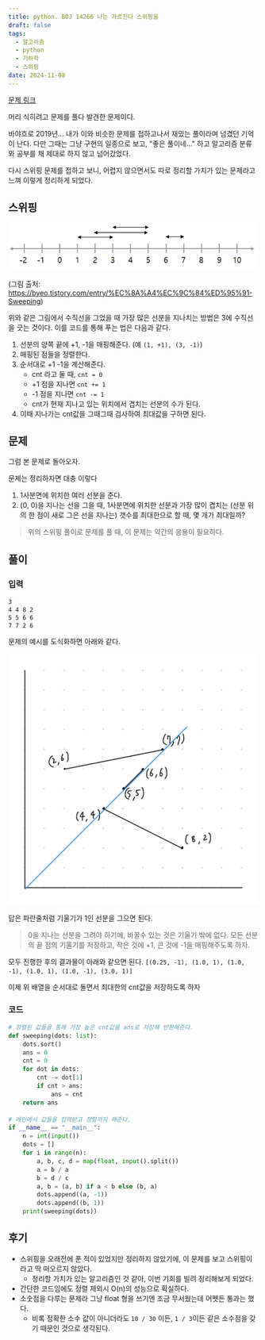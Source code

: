 ```yaml
---
title: python. BOJ 14266 나는 가르친다 스위핑을
draft: false
tags:
  - 알고리즘
  - python
  - 기하학
  - 스위핑
date: 2024-11-08
---
```

[문제 링크](https://www.acmicpc.net/problem/14266)

머리 식히려고 문제를 풀다 발견한 문제이다.

바야흐로 2019년... 내가 이와 비슷한 문제를 접하고나서 재밌는 풀이라며 넘겼던 기억이 난다.
다만 그때는 그냥 구현의 일종으로 보고, "좋은 풀이네..." 하고 알고리즘 분류와 공부를 채 제대로 하지 않고 넘어갔었다.

다시 스위핑 문제를 접하고 보니, 어렵지 않으면서도 따로 정리할 가치가 있는 문제라고 느껴 이렇게 정리하게 되었다.

## 스위핑
![](2.png)

(그림 출처: https://byeo.tistory.com/entry/%EC%8A%A4%EC%9C%84%ED%95%91-Sweeping)

위와 같은 그림에서 수직선을 그었을 때 가장 많은 선분을 지나치는 방법은 3에 수직선을 긋는 것이다.
이를 코드를 통해 푸는 법은 다음과 같다.

1. 선분의 양쪽 끝에 +1, -1을 매핑해준다. (예 `(1, +1), (3, -1)`)
2. 매핑된 점들을 정렬한다.
3. 순서대로 +1 -1을 계산해준다.
	- cnt 라고 둘 때, `cnt = 0`
    - +1 점을 지나면 `cnt += 1` 
    - -1 점을 지나면 `cnt -= 1`
    - cnt가 현재 지나고 있는 위치에서 겹치는 선분의 수가 된다.
4. 이때 지나가는 cnt값을 그때그때 검사하여 최대값을 구하면 된다.

## 문제
그럼 본 문제로 돌아오자.

문제는 정리하자면 대충 이렇다

1. 1사분면에 위치한 여러 선분을 준다.
2. (0, 0)을 지나는 선을 그을 때, 1사분면에 위치한 선분과 가장 많이 겹치는 (선분 위의 한 점이 새로 그은 선을 지나는) 갯수를 최대한으로 할 때, 몇 개가 최대일까?

> 위의 스위핑 풀이로 문제를 풀 때, 이 문제는 약간의 응용이 필요하다.

## 풀이
### 입력
```
3
4 4 8 2
5 5 6 6
7 7 2 6
```

문제의 예시를 도식화하면 아래와 같다.

![](1.png)

답은 파란줄처럼 기울기가 1인 선분을 그으면 된다.

> 0을 지나는 선분을 그려야 하기에, 바꿀수 있는 것은 기울기 밖에 없다.
> 모든 선분의 끝 점의 기울기를 저장하고, 작은 것에 +1, 큰 것에 -1을 매핑해주도록 하자.

모두 진행한 후의 결과물이 아래와 같으면 된다.
`[(0.25, -1), (1.0, 1), (1.0, -1), (1.0, 1), (1.0, -1), (3.0, 1)]`

이제 위 배열을 순서대로 돌면서 최대한의 cnt값을 저장하도록 하자

### 코드
```python
# 정렬된 값들을 통해 가장 높은 cnt값을 ans로 저장해 반환해준다.
def sweeping(dots: list):
    dots.sort()
    ans = 0
    cnt = 0
    for dot in dots:
        cnt -= dot[1]
        if cnt > ans:
            ans = cnt
    return ans

# 메인에서 값들을 입력받고 정렬까지 해준다.
if __name__ == "__main__":
    n = int(input())
    dots = []
    for i in range(n):
        a, b, c, d = map(float, input().split())
        a = b / a
        b = d / c
        a, b = (a, b) if a < b else (b, a)
        dots.append((a, -1))
        dots.append((b, 1))
    print(sweeping(dots))
```

## 후기
- 스위핑을 오래전에 푼 적이 있었지만 정리하지 않았기에, 이 문제를 보고 스위핑이라고 딱 떠오르지 않았다.
  - 정리할 가치가 있는 알고리즘인 것 같아, 이번 기회를 빌려 정리해보게 되었다.
- 간단한 코드임에도 정렬 제외시 O(n)의 성능으로 확실하다.
- 소숫점을 다루는 문제라 그냥 float 형을 쓰기엔 조금 무서웠는데 어쩻든 통과는 했다.
  - 비록 정확한 소수 값이 아니더라도 `10 / 30` 이든, `1 / 3`이든 같은 소수점을 갖기 때문인 것으로 생각된다.